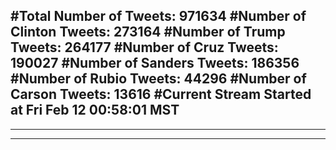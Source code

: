 #Total Number of Tweets: 971634 
#Number of Clinton Tweets: 273164
#Number of Trump Tweets: 264177
#Number of Cruz Tweets: 190027
#Number of Sanders Tweets: 186356
#Number of Rubio Tweets: 44296
#Number of Carson Tweets: 13616
#Current Stream Started at Fri Feb 12 00:58:01 MST
---
---
---
